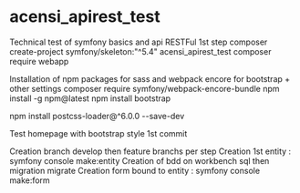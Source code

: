 # acensi_apirest_test
Technical test of symfony basics and api RESTFul
1st step
composer create-project symfony/skeleton:"^5.4" acensi_apirest_test
composer require webapp

Installation of npm packages for sass and webpack encore for bootstrap + other settings 
composer require symfony/webpack-encore-bundle
npm install -g npm@latest
npm install bootstrap
<!-- # config/packages/twig.yaml
twig: form_themes: ['bootstrap_5_layout.html.twig'] -->
npm install postcss-loader@^6.0.0 --save-dev

Test homepage with bootstrap style
1st commit 

Creation branch develop then feature branchs per step
Creation 1st entity : symfony console make:entity 
Creation of bdd on workbench sql then migration migrate
Creation form bound to entity : symfony console make:form

